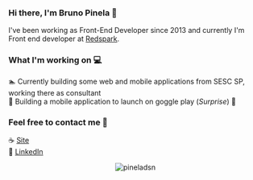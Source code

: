 ### Hi there, I'm Bruno Pinela 👋

I've been working as Front-End Developer since 2013 and currently I'm Front end developer at [Redspark](https://www.redspark.io/).

### What I'm working on 💻

🏊 Currently building some web and mobile applications from SESC SP, working there as consultant <br>
🌱 Building a mobile application to launch on goggle play (*Surprise*) 🤭 <br>

### Feel free to contact me 📧

☕ [Site](https://pineladsn.github.io) <br>
💼 [LinkedIn](https://www.linkedin.com/in/bruno-pinela)

<p align="center"> <img src="https://github-readme-stats.vercel.app/api?username=pineladsn&show_icons=true" alt="pineladsn" /> </p>
